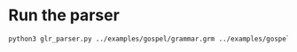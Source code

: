 # Run the parser

```bash
python3 glr_parser.py ../examples/gospel/grammar.grm ../examples/gospel/program.gsp
```
